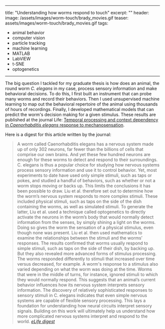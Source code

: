 ---
title: "Understanding how worms respond to touch"
excerpt: ""
header:
  image: /assets/images/worm-touch/brady_movies.gif
  teaser: assets/images/worm-touch/brady_movies.gif
tags:
  - animal behavior
  - computer vision
  - particle tracking
  - machine learning
  - MATLAB
  - LabVIEW
  - t-SNE
  - optogenetics
  ---

The big question I tackled for my graduate thesis is how does an animal, the round worm *C. elegans* in my case, process sensory information and make behavioral decisions. To do this, I first built an instrument that can probe many worms and record their behaviors. Then I used unsupervised machine learning to map out the behavioral repertoire of the animal using thousands of hours of recordings. Finally, I developed mathematical models that can predict the worm's decision making for a given stimulus. These results are published at the journal Life: [Temporal processing and context dependency in *Caenorhabditis elegans* response to mechanosensation](https://elifesciences.org/articles/36419).

Here is a digest for this article written by the journal:
> A worm called Caenorhabditis elegans has a nervous system made up of only 302 neurons, far fewer than the billions of cells that comprise our own brains. And yet these few hundred neurons are enough for these worms to detect and respond to their surroundings. C. elegans is thus a popular choice for studying how nervous systems process sensory information and use it to control behavior. Yet, most experiments to date have used only simple stimuli, such as taps or pokes, and studied a handful of behaviors, such as whether or not a worm stops moving or backs up. This limits the conclusions it has been possible to draw.
> Liu et al. therefore set out to determine how the worm’s nervous system responds to more complex stimuli. These included physical stimuli, such as taps on the side of the dish containing the worms, as well as simulated stimuli. To generate the latter, Liu et al. used a technique called optogenetics to directly activate the neurons in the worm’s body that would normally detect information from the senses, by simply shining a light on the worms. Doing so gives the worm the sensation of a physical stimulus, even though none was present. Liu et al. then used mathematics to examine the relationships between the stimuli and the worms’ responses.
> The results confirmed that worms usually respond to simple stimuli, such as taps on the side of their dish, by backing up. But they also revealed more advanced forms of stimulus processing. The worms responded differently to stimuli that increased over time versus decreased, for example. A worm's response to a stimulus also varied depending on what the worm was doing at the time. Worms that were in the middle of turns, for instance, ignored stimuli to which they would normally respond. This suggests that an animal’s current behavior influences how its nervous system interprets sensory information.
> The discovery of relatively sophisticated responses to sensory stimuli in C. elegans indicates that even simple nervous systems are capable of flexible sensory processing. This lays a foundation for understanding how neural circuits interpret sensory signals. Building on this work will ultimately help us understand how more complicated nervous systems interpret and respond to the world.
> <cite><a href="https://elifesciences.org/articles/36419">eLife digest</a></cite>

